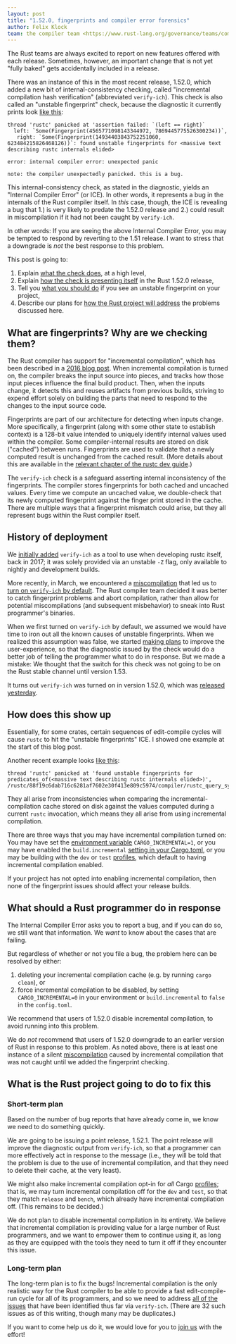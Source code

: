 ```yaml
---
layout: post
title: "1.52.0, fingerprints and compiler error forensics"
author: Felix Klock
team: the compiler team <https://www.rust-lang.org/governance/teams/compiler>
---
```


The Rust teams are always excited to report on new features offered with each release. Sometimes, however, an important change that is not yet "fully baked" gets accidentally included in a release.

There was an instance of this in the most recent release, 1.52.0, which added a new bit of internal-consistency checking, called "incremental compilation hash verification" (abbreviated `verify-ich`). This check is also called an "unstable fingerprint" check, because the diagnostic it currently prints look [like this](https://github.com/rust-lang/rust/issues/84336):

```
thread 'rustc' panicked at 'assertion failed: `(left == right)`
  left: `Some(Fingerprint(4565771098143344972, 7869445775526300234))`,
   right: `Some(Fingerprint(14934403843752251060, 623484215826468126))`: found unstable fingerprints for <massive text describing rustc internals elided>

error: internal compiler error: unexpected panic

note: the compiler unexpectedly panicked. this is a bug.
```

This internal-consistency check, as stated in the diagnostic, yields an "Internal Compiler Error" (or ICE). In other words, it represents a bug in the internals of the Rust compiler itself. In *this* case, though, the ICE is revealing a bug that 1.) is very likely to predate the 1.52.0 release and 2.) could result in miscompilation if it had not been caught by `verify-ich`.

In other words: If you are seeing the above Internal Compiler Error, you may be tempted to respond by reverting to the 1.51 release. I want to stress that a downgrade is *not* the best response to this problem.

This post is going to:

 1. Explain [what the check does][part1], at a high level,
 2. Explain [how the check is presenting itself][part2] in the Rust 1.52.0 release,
 3. Tell you [what you should do][part3] if you see an unstable fingerprint on your project,
 4. Describe our plans for [how the Rust project will address][part4] the problems discussed here.

[part1]: #what-are-fingerprints-why-are-we-checking-them
[part2]: #how-does-this-show-up
[part3]: #what-should-a-rust-programmer-do-in-response
[part4]: #what-is-the-rust-project-going-to-do-to-fix-this

## What are fingerprints? Why are we checking them?

The Rust compiler has support for "incremental compilation", which has been described in a [2016 blog post][]. When incremental compilation is turned on, the compiler breaks the input source into pieces, and tracks how those input pieces influence the final build product. Then, when the inputs change, it detects this and reuses artifacts from previous builds, striving to expend effort solely on building the parts that need to respond to the changes to the input source code.

[2016 blog post]: https://blog.rust-lang.org/2016/09/08/incremental.html

Fingerprints are part of our architecture for detecting when inputs change. More specifically, a fingerprint (along with some other state to establish context) is a 128-bit value intended to uniquely identify internal values used within the compiler. Some compiler-internal results are stored on disk ("cached") between runs. Fingerprints are used to validate that a newly computed result is unchanged from the cached result. (More details about this are available in the [relevant chapter of the rustc dev guide][rustc-dev-guide-fingerprints].)

[rustc-dev-guide-fingerprints]: https://rustc-dev-guide.rust-lang.org/queries/incremental-compilation-in-detail.html#checking-query-results-for-changes-hashstable-and-fingerprints

The `verify-ich` check is a safeguard asserting internal inconsistency of the fingerprints.
The compiler stores fingerprints for both cached and uncached values.
Every time we compute an uncached value, we double-check that its newly computed fingerprint against the finger print stored in the cache.
There are multiple ways that a fingerprint mismatch could arise, but they all represent bugs within the Rust compiler itself.

## History of deployment

We [initially added][pr-45867] `verify-ich` as a tool to use when developing rustc itself, back in 2017; it was solely provided via an unstable `-Z` flag, only available to nightly and development builds.

More recently, in March, we encountered a [miscompilation][issue-82920] that led us to [turn on `verify-ich` by default][pr-83007]. The Rust compiler team decided it was better to catch fingerprint problems and abort compilation, rather than allow for potential miscompilations (and subsequent misbehavior) to sneak into Rust programmer's binaries.

[pr-45867]: https://github.com/rust-lang/rust/pull/45867
[issue-82920]: https://github.com/rust-lang/rust/issues/82920
[pr-83007]: https://github.com/rust-lang/rust/pull/83007

When we first turned on `verify-ich` by default, we assumed we would have time to iron out all the known causes of unstable fingerprints. When we realized this assumption was false, we started [making plans][issue-84970] to improve the user-experience, so that the diagnostic issued by the check would do a better job of telling the programmer what to do in response. But we made a mistake: We thought that the switch for this check was not going to be on the Rust stable channel until version 1.53.

[issue-84970]: https://github.com/rust-lang/rust/issues/84970

It turns out `verify-ich` was turned on in version 1.52.0, which was [released yesterday][].

[released yesterday]: /2021/05/06/Rust-1.52.0.html

## How does this show up


Essentially, for some crates, certain sequences of edit-compile cycles will cause `rustc` to hit the "unstable fingerprints" ICE. I showed one example at the start of this blog post.

Another recent example looks [like this](https://github.com/rust-lang/rust/issues/85039):

```
thread 'rustc' panicked at 'found unstable fingerprints for predicates_of(<massive text describing rustc internals elided>)', /rustc/88f19c6dab716c6281af7602e30f413e809c5974/compiler/rustc_query_system/src/query/plumbing.rs:593:5
```

They all arise from inconsistencies when comparing the incremental-compilation cache stored on disk against the values computed during a current `rustc` invocation, which means they all arise from using incremental compilation.

There are three ways that you may have incremental compilation turned on: You may have set the [environment variable][env-vars] `CARGO_INCREMENTAL=1`, or you may have enabled the `build.incremental` [setting in your Cargo.toml][cargo-toml], or you may be building with the `dev` or `test` [profiles][], which default to having incremental compilation enabled.

[env-vars]: https://doc.rust-lang.org/cargo/reference/environment-variables.html#environment-variables-cargo-reads
[cargo-toml]: https://doc.rust-lang.org/cargo/reference/config.html#buildincremental
[profiles]: https://doc.rust-lang.org/cargo/reference/profiles.html

If your project has not opted into enabling incremental compilation, then none of the fingerprint issues should affect your release builds.

## What should a Rust programmer do in response

The Internal Compiler Error asks you to report a bug, and if you can do so, we still want that information. We *want* to know about the cases that are failing.

But regardless of whether or not you file a bug, the problem here can be resolved by either:

 1. deleting your incremental compilation cache (e.g. by running `cargo clean`), or
 2. force incremental compilation to be disabled, by setting `CARGO_INCREMENTAL=0` in your environment or `build.incremental` to `false` in the `config.toml`.

We recommend that users of 1.52.0 disable incremental compilation, to avoid running into this problem.

We do *not* recommend that users of 1.52.0 downgrade to an earlier version of Rust in response to this problem. As noted above, there is at least one instance of a silent [miscompilation][issue-82920] caused by incremental compilation that was not caught until we added the fingerprint checking.

## What is the Rust project going to do to fix this

### Short-term plan

Based on the number of bug reports that have already come in, we know we need to do something quickly.

We are going to be issuing a point release, 1.52.1. The point release will improve the diagnostic output from `verify-ich`, so that a programmer can more effectively act in response to the message (i.e., they will be told that the problem is due to the use of incremental compilation, and that they need to delete their cache, at the very least).

We might also make incremental compilation opt-in for *all* Cargo [profiles][]; that is, we may turn incremental compilation off for the  `dev` and `test`, so that they match `release` and `bench`, which already have incremental compilation off. (This remains to be decided.)

We do not plan to disable incremental compilation in its entirety. We believe that incremental compilation is providing value for a large number of Rust programmers, and we want to empower them to continue using it, as long as they are equipped with the tools they need to turn it off if they encounter this issue.

### Long-term plan

The long-term plan is to fix the bugs! Incremental compilation is the only realistic way for the Rust compiler to be able to provide a fast edit-compile-run cycle for all of its programmers, and so we need to address [all of the issues][issue-list] that have been identified thus far via `verify-ich`. (There are 32 such issues as of this writing, though many may be duplicates.)

[issue-list]: https://github.com/rust-lang/rust/issues?q=is%3Aissue+is%3Aopen+unstable+fingerprints

If you want to come help us do it, we would love for you to [join us][] with the effort!

[join us]: https://www.rust-lang.org/community
